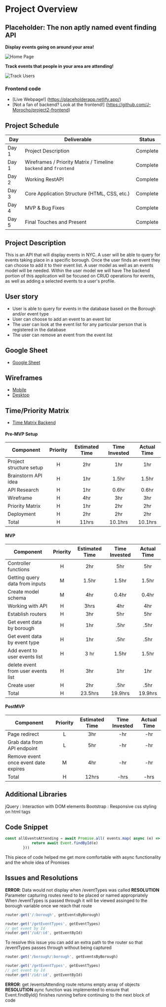 # Project Overview

## Placeholder: The non aptly named event finding API

**Display events going on around your area!**  

![Home Page](https://res.cloudinary.com/jcloud3zf/image/upload/v1596744866/project2-api/p2-api-homepage_ltthgk.png)

**Track events that people in your area are attending!**  

![Track Users](https://res.cloudinary.com/jcloud3zf/image/upload/v1596744874/project2-api/p2-api-userfavorites_fj53ud.png)

### Frontend code
- [Live Webpage!] (https://placeholderapp.netlify.app/)
- [Not a fan of backend? Look at the frontend!] (https://github.com/J-Morocho/project2-frontend)

## Project Schedule

|  Day | Deliverable | Status
|---|---| ---|
|Day 1| Project Description | Complete
|Day 1| Wireframes / Priority Matrix / Timeline `backend` and `frontend`| Complete
|Day 2| Working RestAPI | Complete
|Day 3| Core Application Structure (HTML, CSS, etc.) | Complete
|Day 4| MVP & Bug Fixes | Complete
|Day 5| Final Touches and Present | Complete

## Project Description

This is an API that will display events in NYC. A user will be able to query for events taking place in a specific borough. Once the user finds an event they can choose to add it to their event list.  A user model as well as an events model will be needed. Within the user model we will have The backend portion of this application will be focused on CRUD operations for events, as well as adding a selected events to a user's profile. 

## User story

- User is able to query for events in the database based on the Borough and/or event type
- User can choose to add an event to an event list
- The user can look at the event list for any particular person that is registered in the database
- The user can remove an event from the event list

## Google Sheet

- [Google Sheet](https://docs.google.com/spreadsheets/d/1DRhpnHYU-LVnRYKSALXm_xbMCZ3FsTs6Zl-VJ1MU49E/edit#gid=0)


## Wireframes

- [Mobile](https://res.cloudinary.com/jcloud3zf/image/upload/v1596216790/project2-api/p2-mobile_ih9xem.png)
- [Desktop](https://res.cloudinary.com/jcloud3zf/image/upload/v1596221033/project2-api/p2-desktop_vwoklx.png)

## Time/Priority Matrix

- [Time Matrix Backend](https://res.cloudinary.com/jcloud3zf/image/upload/v1596222842/project2-api/matrix_vgwmkj.png)

#### Pre-MVP Setup
| Component | Priority | Estimated Time | Time Invested | Actual Time |
| --- | :---: |  :---: | :---: | :---: |
| Project structure setup| H| 2hr| 1hr| 1hr|
| Brainstorm API idea |H| 1hr| 1.5hr| 1.5hr|
| API Research| H| 1hr| 0.6hr| 0.6hr|
| Wireframe| H| 4hr| 3hr| 3hr|
| Priority Matrix| H| 1hr| 2hr| 2hr|
| Deployment| H| 2hr| 2hr| 2hr|
| Total | H | 11hrs| 10.1hrs | 10.1hrs |


#### MVP
| Component | Priority | Estimated Time | Time Invested | Actual Time |
| --- | :---: |  :---: | :---: | :---: |
| Controller functions | H | 2hr | 5hr | 5hr|
| Getting query data from inputs | M | 1.5hr| 1.5hr | 1.5hr |
| Create model schema| M | 4hr | 0.4hr | 0.4hr|
| Working with API | H | 3hrs| 4hr | 4hr |
| Establish routers | H | 3hr | 5hr | 5hr|
| Get event data by borough| H | 1hr| .5hr| .5hr|
| Get event data by event type | H | 1hr | .5hr| .5hr|
| Add event to user events list | H | 3 hr| 1.5hr | 1.5hr|
| delete event from user events list | H | 3hr| 1hr| 1hr|
| Create user | H | 2hr| .5hr| .5hr|
| Total | H | 23.5hrs| 19.9hrs | 19.9hrs |

#### PostMVP
| Component | Priority | Estimated Time | Time Invested | Actual Time |
| --- | :---: |  :---: | :---: | :---: |
| Page redirect | L | 3hr | -hr | -hr|
| Grab data from API endpoint | L | 5hr | -hr | -hr|
| Remove event once event date expires | M | 4hr| -hr| -hr|
| Total | H | 12hrs| -hrs | -hrs |

## Additional Libraries

jQuery : Interaction with DOM elements
Bootstrap : Responsive css styling on html tags

## Code Snippet

```js
const allEventsAttending = await Promise.all( events.map( async (e) => {
            return await Event.findById(e) 
        }))
```
This piece of code helped me get more comfortable with async functionality and the whole idea of Promises

## Issues and Resolutions


**ERROR**: Data would not display when /eventTypes was called
**RESOLUTION** Parameter capturing routes need to be placed or named appropriately
When /eventTypes is passed through it will be viewed assinged to the borough variable once we reach that route 
```js
router.get('/:borough', getEventsByBorough)

router.get('/getEventTypes', getEventTypes)
// get event by Id
router.get('/id/:id', getEventById)
```
To resolve this issue you can add an extra path to the router so that /eventTypes passes through without being captured
```js
router.get('/borough/:borough', getEventsByBorough)

router.get('/getEventTypes', getEventTypes)
// get event by Id
router.get('/id/:id', getEventById)
```

**ERROR**: get /eventsAttending route returns empty array of objects
**RESOLUTION** aync function was implemented to ensure that Event.findById() finishes running before continuing to the next block of code


